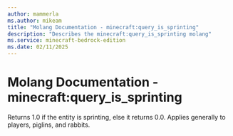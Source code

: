 ```yaml
---
author: mammerla
ms.author: mikeam
title: "Molang Documentation - minecraft:query_is_sprinting"
description: "Describes the minecraft:query_is_sprinting molang"
ms.service: minecraft-bedrock-edition
ms.date: 02/11/2025 
---
```


# Molang Documentation - minecraft:query_is_sprinting

Returns 1.0 if the entity is sprinting, else it returns 0.0. Applies generally to players, piglins, and rabbits.
